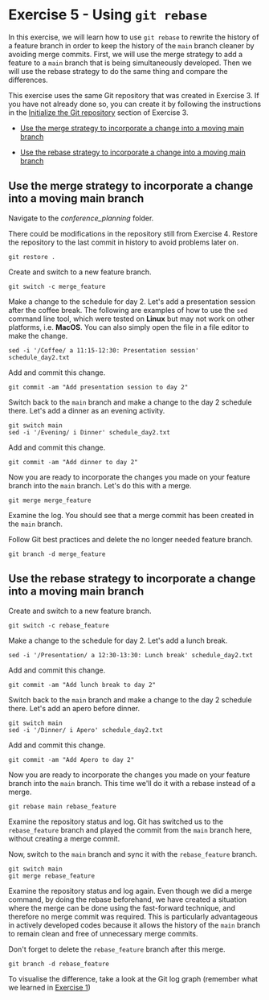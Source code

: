 # Exercise 5 - Using `git rebase`

In this exercise, we will learn how to use `git rebase` to rewrite the history of a feature branch in order to keep the history of the `main` branch cleaner by avoiding merge commits. First, we will use the merge strategy to add a feature to a `main` branch that is being simultaneously developed. Then we will use the rebase strategy to do the same thing and compare the differences.

This exercise uses the same Git repository that was created in Exercise 3. If you have not already done so, you can create it by following the instructions in the [Initialize the Git repository](./Exercise_3_gitignore.md#initialize) section of Exercise 3.

* [Use the merge strategy to incorporate a change into a moving main branch](#merge)

* [Use the rebase strategy to incorporate a change into a moving main branch](#rebase)

## Use the merge strategy to incorporate a change into a moving main branch <a name="merge"></a>

Navigate to the *conference_planning* folder.

There could be modifications in the repository still from Exercise 4.
Restore the repository to the last commit in history to avoid problems later on. 
```plaintext
git restore .
```

Create and switch to a new feature branch.

```plaintext
git switch -c merge_feature
```

Make a change to the schedule for day 2. Let's add a presentation session after the coffee break. The following are examples of how to use the `sed` command line tool, which were tested on **Linux** but may not work on other platforms, i.e. **MacOS**. You can also simply open the file in a file editor to make the change.

```plaintext
sed -i '/Coffee/ a 11:15-12:30: Presentation session' schedule_day2.txt
```

Add and commit this change.

```plaintext
git commit -am "Add presentation session to day 2"
```

Switch back to the `main` branch and make a change to the day 2 schedule there. Let's add a dinner as an evening activity.

```plaintext
git switch main
sed -i '/Evening/ i Dinner' schedule_day2.txt
```

Add and commit this change.

```plaintext
git commit -am "Add dinner to day 2"
```
Now you are ready to incorporate the changes you made on your feature branch into the `main` branch. Let's do this with a merge.

```plaintext
git merge merge_feature
```

Examine the log. You should see that a merge commit has been created in the `main` branch.

Follow Git best practices and delete the no longer needed feature branch.

```plaintext
git branch -d merge_feature
```

## Use the rebase strategy to incorporate a change into a moving main branch <a name="rebase"></a>

Create and switch to a new feature branch.

```plaintext
git switch -c rebase_feature
```

Make a change to the schedule for day 2. Let's add a lunch break.

```plaintext
sed -i '/Presentation/ a 12:30-13:30: Lunch break' schedule_day2.txt
```

Add and commit this change.

```plaintext
git commit -am "Add lunch break to day 2"
```

Switch back to the `main` branch and make a change to the day 2 schedule there. Let's add an apero before dinner.

```plaintext
git switch main
sed -i '/Dinner/ i Apero' schedule_day2.txt
```

Add and commit this change.

```plaintext
git commit -am "Add Apero to day 2"
```

Now you are ready to incorporate the changes you made on your feature branch into the `main` branch. This time we'll do it with a rebase instead of a merge.

```plaintext
git rebase main rebase_feature
```

Examine the repository status and log. Git has switched us to the `rebase_feature` branch and played the commit from the `main` branch here, without creating a merge commit.

Now, switch to the `main` branch and sync it with the `rebase_feature` branch.

```plaintext
git switch main
git merge rebase_feature
```

Examine the repository status and log again. Even though we did a merge command, by doing the rebase beforehand, we have created a situation where the merge can be done using the fast-forward technique, and therefore no merge commit was required. This is particularly advantageous in actively developed codes because it allows the history of the `main` branch to remain clean and free of unnecessary merge commits.

Don't forget to delete the `rebase_feature` branch after this merge.

```plaintext
git branch -d rebase_feature
```

To visualise the difference, take a look at the Git log graph (remember what we learned in [Exercise 1](./Exercise_1_git-log-diff-show.md#use-git-log-to-have-a-look-at-the-repository))